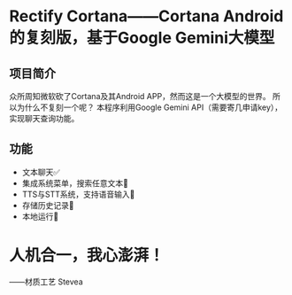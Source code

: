 # Rectify Cortana——Cortana Android的复刻版，基于Google Gemini大模型
## 项目简介
众所周知微软砍了Cortana及其Android APP，然而这是一个大模型的世界。
所以为什么不复刻一个呢？
本程序利用Google Gemini API（需要寄几申请key），实现聊天查询功能。
## 功能
- 文本聊天✅
- 集成系统菜单，搜索任意文本🚧
- TTS与STT系统，支持语音输入🚧
- 存储历史记录🚧
- 本地运行🚧


# 人机合一，我心澎湃！
——材质工艺 Stevea